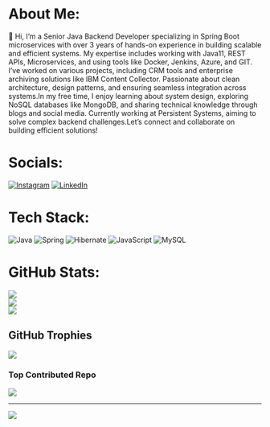 # About Me:
👋 Hi, I’m a Senior Java Backend Developer specializing in Spring Boot microservices with over 3 years of hands-on experience in building scalable and efficient systems. My expertise includes working with Java11, REST APIs, Microservices, and using tools like Docker, Jenkins, Azure, and GIT. I’ve worked on various projects, including CRM tools and enterprise archiving solutions like IBM Content Collector. Passionate about clean architecture, design patterns, and ensuring seamless integration across systems.In my free time, I enjoy learning about system design, exploring NoSQL databases like MongoDB, and sharing technical knowledge through blogs and social media. Currently working at Persistent Systems, aiming to solve complex backend challenges.Let’s connect and collaborate on building efficient solutions!

# Socials:
[![Instagram](https://img.shields.io/badge/Instagram-%23E4405F.svg?logo=Instagram&logoColor=white)](https://instagram.com/Javatechbean) [![LinkedIn](https://img.shields.io/badge/LinkedIn-%230077B5.svg?logo=linkedin&logoColor=white)](https://linkedin.com/in/http://linkedin.com/in/nikhil-nakod-b13281152) 

# Tech Stack:
![Java](https://img.shields.io/badge/java-%23ED8B00.svg?style=for-the-badge&logo=openjdk&logoColor=white) ![Spring](https://img.shields.io/badge/spring-%236DB33F.svg?style=for-the-badge&logo=spring&logoColor=white) ![Hibernate](https://img.shields.io/badge/Hibernate-59666C?style=for-the-badge&logo=Hibernate&logoColor=white) ![JavaScript](https://img.shields.io/badge/javascript-%23323330.svg?style=for-the-badge&logo=javascript&logoColor=%23F7DF1E) ![MySQL](https://img.shields.io/badge/mysql-4479A1.svg?style=for-the-badge&logo=mysql&logoColor=white)
# GitHub Stats:
![](https://github-readme-stats.vercel.app/api?username=Nikhilsn45&theme=dark&hide_border=false&include_all_commits=true&count_private=true)<br/>
![](https://github-readme-streak-stats.herokuapp.com/?user=Nikhilsn45&theme=dark&hide_border=false)<br/>
![](https://github-readme-stats.vercel.app/api/top-langs/?username=Nikhilsn45&theme=dark&hide_border=false&include_all_commits=true&count_private=true&layout=compact)

## GitHub Trophies
![](https://github-profile-trophy.vercel.app/?username=Nikhilsn45&theme=blue-green&no-frame=false&no-bg=true&margin-w=4)

### Top Contributed Repo
![](https://github-contributor-stats.vercel.app/api?username=Nikhilsn45&limit=5&theme=nightowl&combine_all_yearly_contributions=true)

---
[![](https://visitcount.itsvg.in/api?id=Nikhilsn45&icon=0&color=3)](https://visitcount.itsvg.in)

<!-- Proudly created with GPRM ( https://gprm.itsvg.in ) -->
